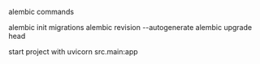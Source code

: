 alembic commands

alembic init migrations
alembic revision --autogenerate
alembic upgrade head

start project with
uvicorn src.main:app